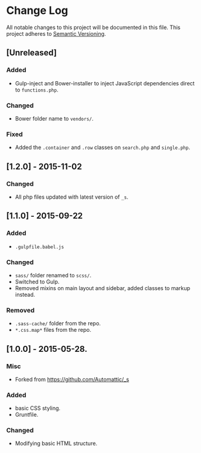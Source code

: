 # Change Log

All notable changes to this project will be documented in this file.
This project adheres to [Semantic Versioning](http://semver.org/).

## [Unreleased]

### Added

- Gulp-inject and Bower-installer to inject JavaScript dependencies direct to `functions.php`.

### Changed

- Bower folder name to `vendors/`.

### Fixed

- Added the `.container` and `.row` classes on `search.php` and `single.php`.

## [1.2.0] - 2015-11-02

### Changed

- All php files updated with latest version of `_s`.

## [1.1.0] - 2015-09-22

### Added

- `.gulpfile.babel.js`

### Changed

- `sass/` folder renamed to `scss/`.
- Switched to Gulp.
- Removed mixins on main layout and sidebar, added classes to markup instead.

### Removed

- `.sass-cache/` folder from the repo.
- `*.css.map*` files from the repo.

## [1.0.0] - 2015-05-28.
### Misc 
- Forked from https://github.com/Automattic/_s

### Added
- basic CSS styling.
- Gruntfile.

### Changed
- Modifying basic HTML structure.
